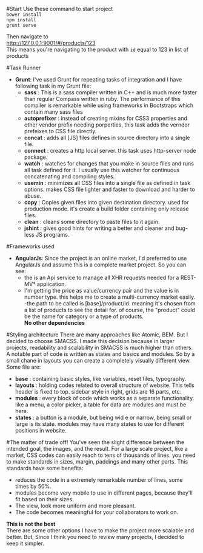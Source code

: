 #Start
 Use these command to start project<br>
    `bower install`<br>
    `npm install`<br>
    `grunt serve`<br>
    
 Then navigate to <br>
   http://127.0.0.1:9001/#/products/123
  <br>
  This means you're navigating to the product with `id` equal to 123 in list of products
 
 
#Task Runner
 - **Grunt**: I've used Grunt for repeating tasks of integration and I have following task in my Grunt file:<br>
   - **sass** : This is a sass compiler written in C++ and is much more faster than regular Compass written in ruby. The performance of this compiler is remarkable while using frameworks in Bootstraps which contain many sass files
   - **autoprefixer** : instead of creating mixins for CSS3 properties and other vendor prefix needing porperties, this task adds the verndor prefeixes to CSS file directly.
   - **concat** : adds all [JS] files defines in source directory into a single file.
   - **connect** : creates a http local server. this task uses http-server node package.
   - **watch** : watches for changes that you make in source files and runs all task defined for it. I usually use this watcher for continuous concatenating and compiling styles.
   - **usemin** : minimizes all CSS files into a single file as defined in task options. makes CSS file lighter and faster to download and harder to abuse.
   - **copy** : Copies given files into given destination directory. used for production mode. it's create a build folder containing only release files.
   - **clean** : cleans some directory to paste files to it again.
   - **jshint** : gives good hints for writing a better and cleaner and bug-less JS programs.

#Frameworks used
 - **AngularJs**: Since the project is an online market, I'd preferred to use AngularJs and assume this is a complete market project. So you can see:
   - the is an Api service to manage all XHR requests needed for a REST-MV* application.
   - I'm getting the price as value/currency pair and the value is in number type. this helps me to create a multi-currency market easily.
   -the path to be called is [base]/product/id. meaning it's chosen from a list of products to see the detail for. of course, the "product" could be the name for category or a type of products.<br>
__No other dependencies__

 #Styling architecture
 There are many approaches like Atomic, BEM. But I decided to choose SMACSS. I made this decision because in larger projects, readability and scalability in SMACSS is much higher than others. A notable part of code is written as states and basics and modules. So by a small chane in layouts you can create a completely visually different view.
 Some file are:
 - **base**    : containing basic styles, like variables, reset files, typography.
 - **layouts** : holding codes related to overall structure of website. This tells header is fixed to top. sidebar style in right, grids are 16 parts, etc.
 - **modules** : every block of code which works as a separate functionality. like a menu, a color picker, a table for data are modules and must be here.
 - **states**  : a button is a module, but being wid e or narrow, being small or large is its state. modules may have many states to use for different positions in website.

#The matter of trade off!
You've seen the slight difference between the intended goal, the images, and the result. For a large scale project, like a market, CSS codes can easily reach to tens of thousands of lines. you need to make standards in sizes, margin, paddings and many other parts. This standards have some benefits:
 - reduces the code in a extremely remarkable number of lines, some times by 50%.
 - modules become very mobile to use in different pages, because they'll fit based on their sizes.
 - The view, look more uniform and more pleasant.
 - The code becomes meaningful for your collaborators to work on.
 

__This is not the best__<br>
There are some other options I have to make the project more scalable and better. But, Since I think you need to review many projects, I decided to keep it simpler.
 


